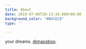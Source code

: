 ```yaml
---
title: About
date: 2019-07-06T20:13:19.000+00:00
background_color: "#B4CEC8"
type: ''

---
```

your dreams. [@maosboo](http://www.twitter.com/maosboo).